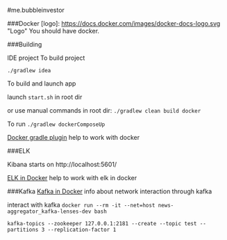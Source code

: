 #me.bubbleinvestor 

###Docker
[logo]: https://docs.docker.com/images/docker-docs-logo.svg "Logo"
You should have docker.



###Building 

IDE project
To build project

 `./gradlew idea `

To build and launch app 

launch `start.sh` in root dir

or use manual commands
 in root dir:
 `./gradlew clean build docker`
 
 To run
   `./gradlew dockerComposeUp`
   
[Docker gradle plugin](https://github.com/palantir/gradle-docker) help to work with docker
    
   
###ELK   
 
 Kibana starts on http://localhost:5601/
 
 [ELK in Docker](https://github.com/deviantony/docker-elk) help to work with elk in docker
 
 
 ###Kafka
 [Kafka in Docker](https://github.com/Landoop/fast-data-dev/) info about network interaction through kafka
 
 interact with kafka 
 `docker run --rm -it --net=host news-aggregator_kafka-lenses-dev bash`
 
 `kafka-topics --zookeeper 127.0.0.1:2181 --create --topic test --partitions 3 --replication-factor 1`  